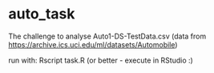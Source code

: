 # auto_task

The challenge to analyse Auto1-DS-TestData.csv
(data from https://archive.ics.uci.edu/ml/datasets/Automobile)

run with: Rscript task.R (or better - execute in RStudio :)
